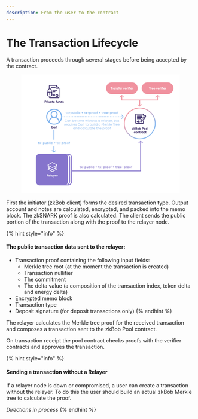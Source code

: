 ```yaml
---
description: From the user to the contract
---
```


# The Transaction Lifecycle

A transaction proceeds through several stages before being accepted by the contract.

<figure><img src="../../.gitbook/assets/The Transaction Lifecycle.png" alt=""><figcaption></figcaption></figure>

First the initiator (zkBob client) forms the desired transaction type. Output account and notes are calculated, encrypted, and packed into the memo block. The zkSNARK proof is also calculated. The client sends the public portion of the transaction along with the proof to the relayer node.

{% hint style="info" %}
#### The public transaction data sent to the relayer:

* Transaction proof containing the following input fields:
  * Merkle tree root (at the moment the transaction is created)
  * Transaction nullifier
  * The commitment
  * The delta value (a composition of the transaction index, token delta and energy delta)
* Encrypted memo block
* Transaction type
* Deposit signature (for deposit transactions only)
{% endhint %}

The relayer calculates the Merkle tree proof for the received transaction and composes a transaction sent to the zkBob Pool contract.

On transaction receipt the pool contract checks proofs with the verifier contracts and approves the transaction.

{% hint style="info" %}
#### Sending a transaction without a Relayer

If a relayer node is down or compromised, a user can create a transaction without the relayer. To do this the user should build an actual zkBob Merkle tree to calculate the proof.

_Directions in process_
{% endhint %}



